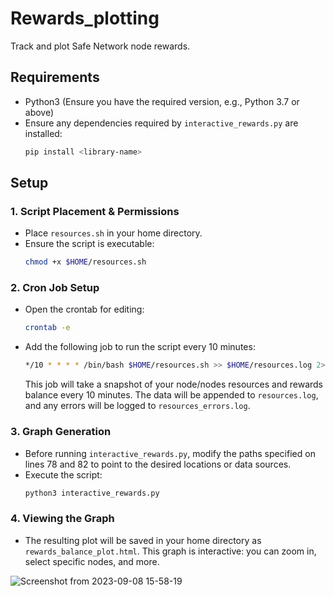 # Rewards_plotting

Track and plot Safe Network node rewards.

## Requirements

- Python3 (Ensure you have the required version, e.g., Python 3.7 or above)
- Ensure any dependencies required by `interactive_rewards.py` are installed:
  ```bash
  pip install <library-name>
  ```

## Setup

### 1. Script Placement & Permissions

- Place `resources.sh` in your home directory. 
- Ensure the script is executable:
  ```bash
  chmod +x $HOME/resources.sh
  ```

### 2. Cron Job Setup

- Open the crontab for editing:
  ```bash
  crontab -e
  ```
- Add the following job to run the script every 10 minutes:
  ```bash
  */10 * * * * /bin/bash $HOME/resources.sh >> $HOME/resources.log 2>> $HOME/resources_errors.log
  ```
  This job will take a snapshot of your node/nodes resources and rewards balance every 10 minutes. The data will be appended to `resources.log`, and any errors will be logged to `resources_errors.log`.

### 3. Graph Generation

- Before running `interactive_rewards.py`, modify the paths specified on lines 78 and 82 to point to the desired locations or data sources.
- Execute the script:
  ```bash
  python3 interactive_rewards.py
  ```

### 4. Viewing the Graph

- The resulting plot will be saved in your home directory as `rewards_balance_plot.html`. This graph is interactive: you can zoom in, select specific nodes, and more.

![Screenshot from 2023-09-08 15-58-19](https://github.com/javages/Rewards_plotting/assets/59794857/7391838c-7f63-4dfb-bddb-87174d0baa42)
